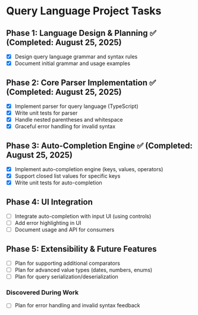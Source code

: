 # Query Language Project Tasks

## Phase 1: Language Design & Planning ✅ (Completed: August 25, 2025)

- [x] Design query language grammar and syntax rules
- [x] Document initial grammar and usage examples

## Phase 2: Core Parser Implementation ✅ (Completed: August 25, 2025)

- [x] Implement parser for query language (TypeScript)
- [x] Write unit tests for parser
- [x] Handle nested parentheses and whitespace
- [x] Graceful error handling for invalid syntax

## Phase 3: Auto-Completion Engine ✅ (Completed: August 25, 2025)

- [x] Implement auto-completion engine (keys, values, operators)
- [x] Support closed list values for specific keys
- [x] Write unit tests for auto-completion

## Phase 4: UI Integration

- [ ] Integrate auto-completion with input UI (using controls)
- [ ] Add error highlighting in UI
- [ ] Document usage and API for consumers

## Phase 5: Extensibility & Future Features

- [ ] Plan for supporting additional comparators
- [ ] Plan for advanced value types (dates, numbers, enums)
- [ ] Plan for query serialization/deserialization

### Discovered During Work

- [ ] Plan for error handling and invalid syntax feedback
